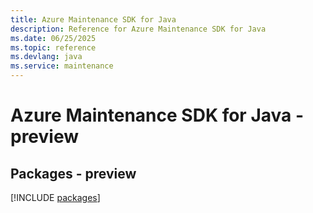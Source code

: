 ```yaml
---
title: Azure Maintenance SDK for Java
description: Reference for Azure Maintenance SDK for Java
ms.date: 06/25/2025
ms.topic: reference
ms.devlang: java
ms.service: maintenance
---
```

# Azure Maintenance SDK for Java - preview
## Packages - preview
[!INCLUDE [packages](maintenance-index.md)]